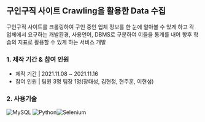 ## 구인구직 사이트 Crawling을 활용한 Data 수집 
구인구직 사이트를 크롤링하여 구인 중인 업체 정보를 한 눈에 알아볼 수 있게 하고 
각 업체에서 요구하는 개발환경, 사용언어, DBMS로 구분하여 이들을 통계를 내어
향후 학습의 지표로 활용할 수 있게 하는 서비스 개발 


### 1. 제작 기간 & 참여 인원 
- 제작 기간 | 2021.11.08 ~ 2021.11.16 
- 참여 인원 | 팀원 3명 팀장 1명(장태성, 김현정, 현주훈, 이현섭)


### 2. 사용기술 
<img alt="MySQL" src ="https://img.shields.io/badge/MySQL-4479A1.svg?&style=for-the-badge&logo=MySQL&logoColor=white"/> <img alt="Python" src ="https://img.shields.io/badge/Python-3776AB.svg?&style=for-the-badge&logo=Python&logoColor=white"/><img alt="Selenium" src ="https://img.shields.io/badge/Selenium-43B02A.svg?&style=for-the-badge&logo=Selenium&logoColor=white"/>
